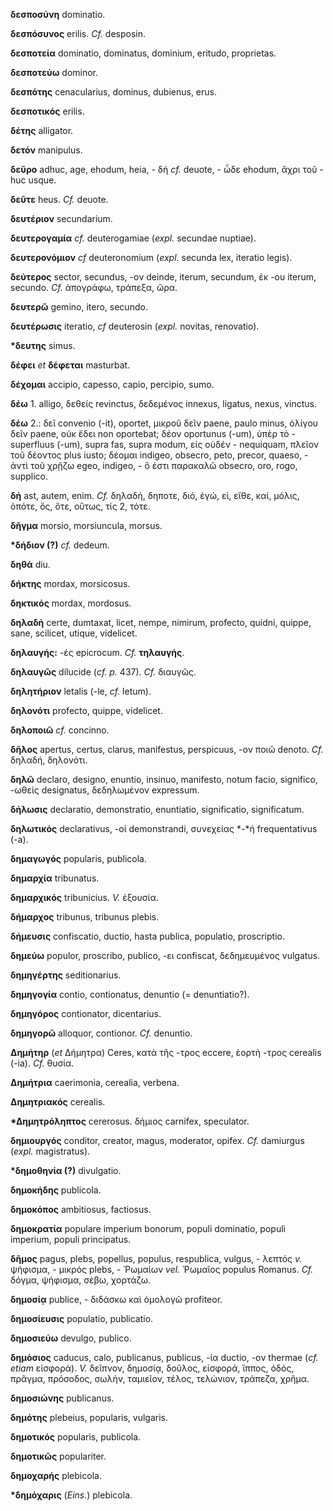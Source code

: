 **δεσποσύνη** dominatio.

**δεσπόσυνος** erilis. *Cf.* desposin.

**δεσποτεία** dominatio, dominatus, dominium, eritudo, proprietas.

**δεσποτεύω** dominor.

**δεσπότης** cenacularius, dominus, dubienus, erus.

**δεσποτικός** erilis.

**δέτης** alligator.

**δετόν** manipulus.

**δεῦρο** adhuc, age, ehodum, heia, - δή *cf.* deuote, - ὧδε ehodum,
ἄχρι τοῦ - huc usque.

**δεῦτε** heus. *Cf.* deuote.

**δευτέριον** secundarium.

**δευτερογαμία** *cf.* deuterogamiae (*expl.* secundae nuptiae).

**δευτερονόμιον** *cf* deuteronomium (*expl.* secunda lex, iteratio
legis).

**δεύτερος** sector, secundus, -ον deinde, iterum, secundum, ἐκ -ου
iterum, secundo. *Cf.* ἀπογράφω, τράπεξα, ὥρα.

**δευτερῶ** gemino, itero, secundo.

**δευτέρωσις** iteratio, *cf* deuterosin (*expl.* novitas, renovatio).

**\*δευτης** simus.

**δέφει** *et* **δέφεται** masturbat.

**δέχομαι** accipio, capesso, capio, percipio, sumo.

**δέω** 1. alligo, δεθείς revinctus, δεδεμένος innexus, ligatus, nexus,
vinctus.

**δέω** 2.: δεῖ convenio (-it), oportet, μικροῦ δεῖν paene, paulo minus,
ὀλίγου δεῖν paene, οὐκ ἔδει non oportebat; δέον oportunus (-um), ὑπὲρ
τὸ - superfluus (-um), supra fas, supra modum, εἰς οὐδέν - nequiquam,
πλεῖον τοῦ δέοντος plus iusto; δέομαι indigeo, obsecro, peto, precor,
quaeso, - ἀντὶ τοῦ χρῇζω egeo, indigeo, - ὅ έστι παρακαλῶ obsecro, oro,
rogo, supplico.

**δή** ast, autem, enim. *Cf.* δηλαδή, δηποτε, διό, ἐγώ, εἰ, εἴθε, καί,
μόλις, ὁπότε, ὅς, ὅτε, οὕτως, τίς 2, τότε.

**δῆγμα** morsio, morsiuncula, morsus.

**\*δήδιον (?)** *cf.* dedeum.

**δηθά** diu.

**δήκτης** mordax, morsicosus.

**δηκτικός** mordax, mordosus.

**δηλαδή** certe, dumtaxat, licet, nempe, nimirum, profecto, quidni,
quippe, sane, scilicet, utique, videlicet.

**δηλαυγής:** -ές epicrocum. *Cf.* **τηλαυγής**.

**δηλαυγῶς** dilucide (*cf. p.* 437). *Cf.* διαυγῶς.

**δηλητήριον** letalis (-le, *cf.* letum).

**δηλονότι** profecto, quippe, videlicet.

**δηλοποιῶ** *cf.* concinno.

**δῆλος** apertus, certus, clarus, manifestus, perspicuus, -ον ποιῶ
denoto. *Cf.* δηλαδή, δηλονότι.

**δηλῶ** declaro, designo, enuntio, insinuo, manifesto, notum facio,
significo, -ωθείς designatus, δεδηλωμένον expressum.

**δήλωσις** declaratio, demonstratio, enuntiatio, significatio,
significatum.

**δηλωτικός** declarativus, -οί demonstrandi, συνεχείας *-*ή
frequentativus (-a).

**δημαγωγός** popularis, publicola.

**δημαρχία** tribunatus.

**δημαρχικός** tribunicius. *V.* ἐξουσία.

**δήμαρχος** tribunus, tribunus plebis.

**δήμευσις** confiscatio, ductio, hasta publica, populatio, proscriptio.

**δημεύω** populor, proscribo, publico, -ει confiscat, δεδημευμένος
vulgatus.

**δημηγέρτης** seditionarius.

**δημηγογία** contio, contionatus, denuntio (= denuntiatio?).

**δημηγόρος** contionator, dicentarius.

**δημηγορῶ** alloquor, contionor. *Cf.* denuntio.

**Δημήτηρ** (*et* Δήμητρα) Ceres, κατὰ τῆς -τρος eccere, ἑορτὴ -τρος
cerealis (-ia). *Cf.* θυσία.

**Δημήτρια** caerimonia, cerealia, verbena.

**Δημητριακός** cerealis.

**\*Δημητρόληπτος** cererosus. δήμιος carnifex, speculator.

**δημιουργός** conditor, creator, magus, moderator, opifex. *Cf.*
damiurgus (*expl.* magistratus).

**\*δημοθηνία (?)** divulgatio.

**δημοκήδης** publicola.

**δημοκόπος** ambitiosus, factiosus.

**δημοκρατία** populare imperium bonorum, populi dominatio, populi
imperium, populi principatus.

**δῆμος** pagus, plebs, popellus, populus, respublica, vulgus, - λεπτός
*v.* ψήφισμα, - μικρός plebs, - Ῥωμαίων *vel.* Ῥωμαῖος populus Romanus.
*Cf.* δόγμα, ψήφισμα, σέβω, χορτάζω.

**δημοσίᾳ** publice, - διδάσκω καὶ ὁμολογῶ profiteor.

**δημοσίευσις** populatio, publicatio.

**δημοσιεύω** devulgo, publico.

**δημόσιος** caducus, calo, publicanus, publicus, -ία ductio, -ον
thermae (*cf. etiam* εἰσφορά). *V.* δεῖπνον, δημοσίᾳ, δοῦλος, εἰσφορά,
ἵππος, ὁδός, πρᾶγμα, πρόσοδος, σωλήν, ταμιεῖον, τέλος, τελώνιον,
τράπεζα, χρῆμα.

**δημοσιώνης** publicanus.

**δημότης** plebeius, popularis, vulgaris.

**δημοτικός** popularis, publicola.

**δημοτικῶς** populariter.

**δημοχαρής** plebicola.

**\*δημόχαρις** (*Eins.*) plebicola.
